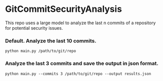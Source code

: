 # GitCommitSecurityAnalysis
This repo uses a large model to analyze the last n commits of a repository for potential security issues.

### Default. Analyze the last 10 commits.
```
python main.py /path/to/git/repo
```
### Analyze the last 3 commits and save the output in json format.
```
python main.py --commits 3 /path/to/git/repo --output results.json
```
